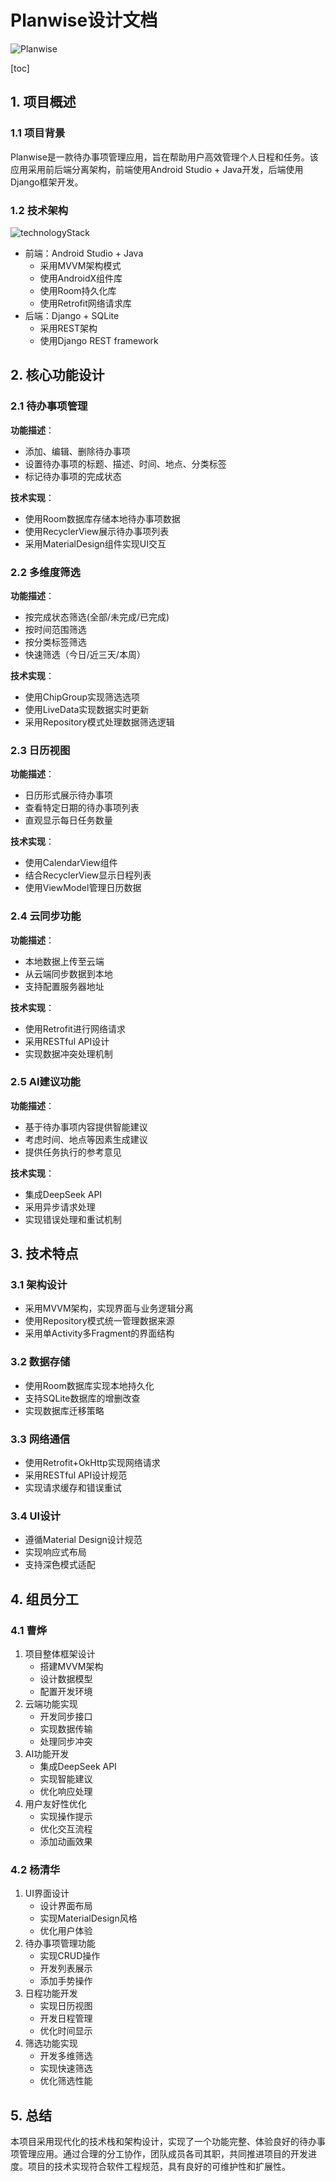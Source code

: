 # Planwise设计文档

![Planwise](pic/Planwise.png)

[toc]

## 1. 项目概述

### 1.1 项目背景

Planwise是一款待办事项管理应用，旨在帮助用户高效管理个人日程和任务。该应用采用前后端分离架构，前端使用Android Studio + Java开发，后端使用Django框架开发。

### 1.2 技术架构

![technologyStack](pic/technologyStack.png)

- 前端：Android Studio + Java
	- 采用MVVM架构模式
	- 使用AndroidX组件库
	- 使用Room持久化库
	- 使用Retrofit网络请求库
- 后端：Django + SQLite
	- 采用REST架构
	- 使用Django REST framework

## 2. 核心功能设计

### 2.1 待办事项管理

**功能描述**：

- 添加、编辑、删除待办事项
- 设置待办事项的标题、描述、时间、地点、分类标签
- 标记待办事项的完成状态

**技术实现**：

- 使用Room数据库存储本地待办事项数据
- 使用RecyclerView展示待办事项列表
- 采用MaterialDesign组件实现UI交互

### 2.2 多维度筛选

**功能描述**：

- 按完成状态筛选(全部/未完成/已完成)
- 按时间范围筛选
- 按分类标签筛选
- 快速筛选（今日/近三天/本周）

**技术实现**：

- 使用ChipGroup实现筛选选项
- 使用LiveData实现数据实时更新
- 采用Repository模式处理数据筛选逻辑

### 2.3 日历视图

**功能描述**：

- 日历形式展示待办事项
- 查看特定日期的待办事项列表
- 直观显示每日任务数量

**技术实现**：

- 使用CalendarView组件
- 结合RecyclerView显示日程列表
- 使用ViewModel管理日历数据

### 2.4 云同步功能

**功能描述**：

- 本地数据上传至云端
- 从云端同步数据到本地
- 支持配置服务器地址

**技术实现**：

- 使用Retrofit进行网络请求
- 采用RESTful API设计
- 实现数据冲突处理机制

### 2.5 AI建议功能

**功能描述**：

- 基于待办事项内容提供智能建议
- 考虑时间、地点等因素生成建议
- 提供任务执行的参考意见

**技术实现**：

- 集成DeepSeek API
- 采用异步请求处理
- 实现错误处理和重试机制

## 3. 技术特点

### 3.1 架构设计

- 采用MVVM架构，实现界面与业务逻辑分离
- 使用Repository模式统一管理数据来源
- 采用单Activity多Fragment的界面结构

### 3.2 数据存储

- 使用Room数据库实现本地持久化
- 支持SQLite数据库的增删改查
- 实现数据库迁移策略

### 3.3 网络通信

- 使用Retrofit+OkHttp实现网络请求
- 采用RESTful API设计规范
- 实现请求缓存和错误重试

### 3.4 UI设计

- 遵循Material Design设计规范
- 实现响应式布局
- 支持深色模式适配

## 4. 组员分工

### 4.1 曹烨

1. 项目整体框架设计
	- 搭建MVVM架构
	- 设计数据模型
	- 配置开发环境
2. 云端功能实现
	- 开发同步接口
	- 实现数据传输
	- 处理同步冲突
3. AI功能开发
	- 集成DeepSeek API
	- 实现智能建议
	- 优化响应处理
4. 用户友好性优化
	- 实现操作提示
	- 优化交互流程
	- 添加动画效果

### 4.2 杨清华

1. UI界面设计
	- 设计界面布局
	- 实现MaterialDesign风格
	- 优化用户体验
2. 待办事项管理功能
	- 实现CRUD操作
	- 开发列表展示
	- 添加手势操作
3. 日程功能开发
	- 实现日历视图
	- 开发日程管理
	- 优化时间显示
4. 筛选功能实现
	- 开发多维筛选
	- 实现快速筛选
	- 优化筛选性能

## 5. 总结

本项目采用现代化的技术栈和架构设计，实现了一个功能完整、体验良好的待办事项管理应用。通过合理的分工协作，团队成员各司其职，共同推进项目的开发进度。项目的技术实现符合软件工程规范，具有良好的可维护性和扩展性。
